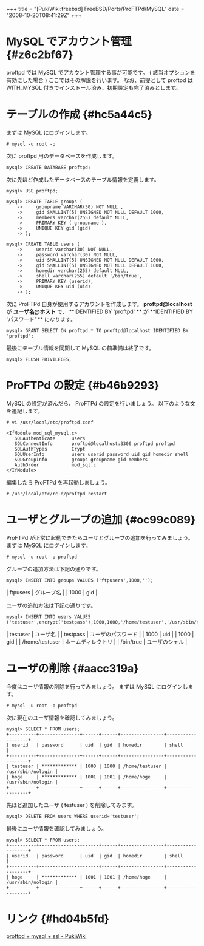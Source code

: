 +++
title = "[PukiWiki:freebsd] FreeBSD/Ports/ProFTPd/MySQL"
date = "2008-10-20T08:41:29Z"
+++

# MySQL でアカウント管理  {#z6c2bf67}
proftpd では MySQL でアカウント管理する事が可能です。 ( 該当オプションを有効にした場合 )
ここではその解説を行います。
なお、前提として proftpd は WITH_MYSQL 付きでインストール済み、初期設定も完了済みとします。

# テーブルの作成  {#hc5a44c5}
まずは MySQL にログインします。

```
# mysql -u root -p

```

次に proftpd 用のデータベースを作成します。

```
mysql> CREATE DATABASE proftpd;

```

次に先ほど作成したデータベースのテーブル情報を定義します。

```
mysql> USE proftpd;

mysql> CREATE TABLE groups (
    ->     groupname VARCHAR(30) NOT NULL ,
    ->     gid SMALLINT(5) UNSIGNED NOT NULL DEFAULT 1000,
    ->     members varchar(255) default NULL,
    ->     PRIMARY KEY ( groupname ),
    ->     UNIQUE KEY gid (gid)
    -> );

mysql> CREATE TABLE users (
    ->     userid varchar(30) NOT NULL,
    ->     password varchar(30) NOT NULL,
    ->     uid SMALLINT(5) UNSIGNED NOT NULL DEFAULT 1000,
    ->     gid SMALLINT(5) UNSIGNED NOT NULL DEFAULT 1000,
    ->     homedir varchar(255) default NULL,
    ->     shell varchar(255) default '/bin/true',
    ->     PRIMARY KEY (userid),
    ->     UNIQUE KEY uid (uid)
    -> );
```

次に ProFTPd 自身が使用するアカウントを作成します。
**proftpd@localhost** が **ユーザ名@ホスト** で、 **IDENTIFIED BY 'proftpd' ** が **IDENTIFIED BY 'パスワード' ** になります。

```
mysql> GRANT SELECT ON proftpd.* TO proftpd@localhost IDENTIFIED BY 'proftpd';

```

最後にテーブル情報を同期して MySQL の前準備は終了です。


```
mysql> FLUSH PRIVILEGES;

```

# ProFTPd の設定  {#b46b9293}
MySQL の設定が済んだら、 ProFTPd の設定を行いましょう。
以下のような文を追記します。


```
# vi /usr/local/etc/proftpd.conf

```


```
<IfModule mod_sql_mysql.c>
   SQLAuthenticate      users
   SQLConnectInfo       proftpd@localhost:3306 proftpd proftpd
   SQLAuthTypes         Crypt
   SQLUserInfo          users userid password uid gid homedir shell
   SQLGroupInfo         groups groupname gid members
   AuthOrder            mod_sql.c
</IfModule>
```

編集したら ProFTPd を再起動しましょう。


```
# /usr/local/etc/rc.d/proftpd restart

```

# ユーザとグループの追加  {#oc99c089}
ProFTPd が正常に起動できたらユーザとグループの追加を行ってみましょう。
まずは MySQL にログインします。


```
# mysql -u root -p proftpd

```

グループの追加方法は下記の通りです。


```
mysql> INSERT INTO groups VALUES ('ftpusers',1000,'');

```

| ftpusers | グループ名 |
| 1000 | gid |

ユーザの追加方法は下記の通りです。


```
mysql> INSERT INTO users VALUES ('testuser',encrypt('testpass'),1000,1000,'/home/testuser','/usr/sbin/nologin');

```

| testuser | ユーザ名 |
| testpass | ユーザのパスワード |
| 1000 | uid |
| 1000 | gid |
| /home/testuser | ホームディレクトリ |
| /bin/true | ユーザのシェル |

# ユーザの削除  {#aacc319a}
今度はユーザ情報の削除を行ってみましょう。
まずは MySQL にログインします。

```
# mysql -u root -p proftpd

```

次に現在のユーザ情報を確認してみましょう。

```
mysql> SELECT * FROM users;
+----------+---------------+------+------+----------------+-------------------+
| userid   | password      | uid  | gid  | homedir        | shell             |
+----------+---------------+------+------+----------------+-------------------+
| testuser | ************* | 1000 | 1000 | /home/testuser | /usr/sbin/nologin |
| hoge     | ************* | 1001 | 1001 | /home/hoge     | /usr/sbin/nologin |
+----------+---------------+------+------+----------------+-------------------+
```

先ほど追加したユーザ ( testuser ) を削除してみます。

```
mysql> DELETE FROM users WHERE userid='testuser';

```

最後にユーザ情報を確認してみましょう。

```
mysql> SELECT * FROM users;
+----------+---------------+------+------+----------------+-------------------+
| userid   | password      | uid  | gid  | homedir        | shell             |
+----------+---------------+------+------+----------------+-------------------+
| hoge     | ************* | 1001 | 1001 | /home/hoge     | /usr/sbin/nologin |
+----------+---------------+------+------+----------------+-------------------+
```

# リンク  {#hd04b5fd}
[proftpd + mysql + ssl - PukiWiki](http://www.tukizakura.org/wiki/index.php?proftpd%20%2B%20mysql%20%2B%20ssl "proftpd + mysql + ssl - PukiWiki")
